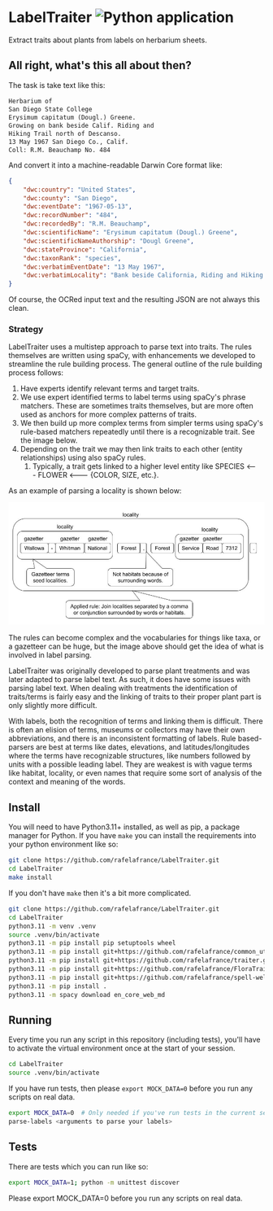 # LabelTraiter ![Python application](https://github.com/rafelafrance/FloraTraiter/workflows/CI/badge.svg)

Extract traits about plants from labels on herbarium sheets.

## All right, what's this all about then?

The task is take text like this:

```
Herbarium of
San Diego State College
Erysimum capitatum (Dougl.) Greene.
Growing on bank beside Calif. Riding and
Hiking Trail north of Descanso.
13 May 1967 San Diego Co., Calif.
Coll: R.M. Beauchamp No. 484
```

And convert it into a machine-readable Darwin Core format like:

```json
{
    "dwc:country": "United States",
    "dwc:county": "San Diego",
    "dwc:eventDate": "1967-05-13",
    "dwc:recordNumber": "484",
    "dwc:recordedBy": "R.M. Beauchamp",
    "dwc:scientificName": "Erysimum capitatum (Dougl.) Greene",
    "dwc:scientificNameAuthorship": "Dougl Greene",
    "dwc:stateProvince": "California",
    "dwc:taxonRank": "species",
    "dwc:verbatimEventDate": "13 May 1967",
    "dwc:verbatimLocality": "Bank beside California, Riding and Hiking Trail north of Descanso"
}
```

Of course, the OCRed input text and the resulting JSON are not always this clean.

### Strategy

LabelTraiter uses a multistep approach to parse text into traits. The rules themselves are written using spaCy, with enhancements we developed to streamline the rule building process. The general outline of the rule building process follows:

1. Have experts identify relevant terms and target traits.
2. We use expert identified terms to label terms using spaCy's phrase matchers. These are sometimes traits themselves, but are more often used as anchors for more complex patterns of traits.
3. We then build up more complex terms from simpler terms using spaCy's rule-based matchers repeatedly until there is a recognizable trait. See the image below.
4. Depending on the trait we may then link traits to each other (entity relationships) using also spaCy rules.
   1. Typically, a trait gets linked to a higher level entity like SPECIES <--- FLOWER <--- {COLOR, SIZE, etc.}.

As an example of parsing a locality is shown below:

![<img src="assets/locality_parsing.jpg" width="700" />](assets/locality_parsing.jpg)

The rules can become complex and the vocabularies for things like taxa, or a gazetteer can be huge, but the image above should get the idea of what is involved in label parsing.

LabelTraiter was originally developed to parse plant treatments and was later adapted to parse label text. As such, it does have some issues with parsing label text. When dealing with treatments the identification of traits/terms is fairly easy and the linking of traits to their proper plant part is only slightly more difficult.

With labels, both the recognition of terms and linking them is difficult. There is often an elision of terms, museums or collectors may have their own abbreviations, and there is an inconsistent formatting of labels. Rule based-parsers are best at terms like dates, elevations, and latitudes/longitudes where the terms have recognizable structures, like numbers followed by units with a possible leading label. They are weakest is with vague terms like habitat, locality, or even names that require some sort of analysis of the context and meaning of the words.

## Install

You will need to have Python3.11+ installed, as well as pip, a package manager for Python.
If you have `make` you can install the requirements into your python environment like so:

```bash
git clone https://github.com/rafelafrance/LabelTraiter.git
cd LabelTraiter
make install
```

If you don't have `make` then it's a bit more complicated.

```bash
git clone https://github.com/rafelafrance/LabelTraiter.git
cd LabelTraiter
python3.11 -m venv .venv
source .venv/bin/activate
python3.11 -m pip install pip setuptools wheel
python3.11 -m pip install git+https://github.com/rafelafrance/common_utils.git@main#egg=common_utils
python3.11 -m pip install git+https://github.com/rafelafrance/traiter.git@master#egg=traiter
python3.11 -m pip install git+https://github.com/rafelafrance/FloraTraiter.git@main#egg=FloraTraiter
python3.11 -m pip install git+https://github.com/rafelafrance/spell-well.git@main#egg=spell-well
python3.11 -m pip install .
python3.11 -m spacy download en_core_web_md
```

## Running

Every time you run any script in this repository (including tests), you'll have to activate the virtual environment once at the start of your session.

```bash
cd LabelTraiter
source .venv/bin/activate
```

If you have run tests, then please `export MOCK_DATA=0` before you run any scripts on real data.

```bash
export MOCK_DATA=0  # Only needed if you've run tests in the current session
parse-labels <arguments to parse your labels>
```

## Tests

There are tests which you can run like so:

```bash
export MOCK_DATA=1; python -m unittest discover
```

Please export MOCK_DATA=0 before you run any scripts on real data.
